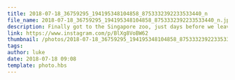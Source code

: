 ```yaml
---
title: 2018-07-18_36759295_194195348104858_8753332392233533440_n
file_name: 2018-07-18_36759295_194195348104858_8753332392233533440_n.jpg
description: Finally got to the Singapore zoo, just days before we leave!
link: https://www.instagram.com/p/BlXg8VoBW62
thumbnail: /photos/2018-07-18_36759295_194195348104858_8753332392233533440_n/2018-07-18_36759295_194195348104858_8753332392233533440_n.jpg
tags: 
author: luke
date: 2018-07-18 09:08
template: photo.hbs
---
```

